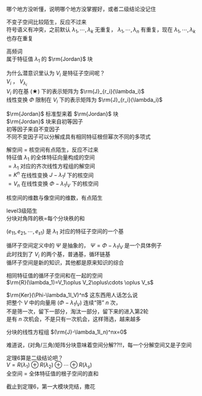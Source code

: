 哪个地方没听懂，说明哪个地方没掌握好，或者二级结论没记住  
  
不变子空间比较陌生，反应不过来  
符号语义有冲突，之前默认 $\lambda_1,\cdots,\lambda_k$ 无重复， $\lambda_1,\cdots,\lambda_n$ 有重复，现在 $\lambda_1,\cdots,\lambda_k$ 也存在重复  
  
高频词  
属于特征值 $\lambda_1$ 的 $\rm{Jordan}$ 块  
  
为什么潜意识里认为 $V_i$ 是特征子空间呢？  
$V_i$ ， $V_{\lambda_i}$  
$V_i$ 的在基 $(\bigstar)$ 下的表示矩阵为 $\rm{J}_{r_i}(\lambda_i)$  
线性变换 $\Phi$ 限制在 $V_i$ 下的表示矩阵为 $\rm{J}_{r_i}(\lambda_i)$  
  
$\rm{Jordan}$ 标准型来着 $\rm{Jordan}$ 块  
$\rm{Jordan}$ 块来自初等因子  
初等因子来自不变因子  
不同不变因子可以分解成具有相同特征根但幂次不同的多项式  
  
解空间 $=$ 核空间有点陌生，反应不过来  
特征值 $\lambda_1$ 的全体特征向量构成的空间  
$=\lambda_1$ 对应的齐次线性方程组的解空间  
$=K^n$ 在线性变换 $J-\lambda_1I$ 下的核空间  
$=V_n$ 在线性变换 $\Phi-\lambda_1I_V$ 下的核空间  
  
核空间的维数与像空间的维数，有点陌生  
  
level3级陌生  
分块对角阵的秩=每个分块秩的和  
  
$(e_{11},e_{21},\cdots,e_{s1})$ 是 $\lambda_1$ 对应的特征子空间的一个基  
  
循环子空间定义中的 $\Psi$ 是抽象的， $\Psi=\Phi-\lambda_1I_V$ 是一个具体例子  
此时找到了 $V_i$ 的两个基，普通基，循环链基  
循环子空间是新的知识，其他都是原来知识的综合  
  
相同特征值的循环子空间和在一起的空间  
$\rm{R}(\lambda_1)=V_1\oplus V_2\oplus\cdots \oplus V_s$  
  
$\rm{Ker}(\Phi-\lambda_1I_V)^n$ 这东西用人话怎么说  
把整个 $V$ 中的向量用 $(\Phi-\lambda_1I_V)$ 连续“筛” $n$ 次，  
不是筛一次，留下一部分，淘汰一部分，留下来的进入第2轮  
是有 $n$ 次机会，不是只有一次机会，这样筛选，越来越多  
  
分块的线性方程组 $(\rm{J}-\lambda_1I_n)^nx=0$  
  
难道说，(对角/三角)矩阵分块意味着空间分解??!!，每一个分解空间又是子空间  
  
定理6算是二级结论吧？  
$V=R(\lambda_1)\oplus R(\lambda_2)\oplus \cdots \oplus R(\lambda_s)$  
全空间 $=$ 全体特征值的根子空间的直和  
  
截止到定理6，第一大模块完结，撒花  
